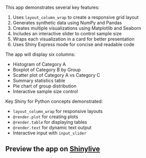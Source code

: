 This app demonstrates several key features:

1. Uses `layout_column_wrap` to create a responsive grid layout
2. Generates synthetic data using NumPy and Pandas
3. Creates multiple visualizations using Matplotlib and Seaborn
4. Includes an interactive slider to control sample size
5. Wraps each visualization in a card for better presentation
6. Uses Shiny Express mode for concise and readable code

The app will display six columns:
- Histogram of Category A
- Boxplot of Category B by Group
- Scatter plot of Category A vs Category C
- Summary statistics table
- Pie chart of group distribution
- Interactive sample size control

Key Shiny for Python concepts demonstrated:
- `layout_column_wrap` for responsive layouts
- `@render.plot` for creating plots
- `@render.table` for displaying tables
- `@render.text` for dynamic text output
- Interactive input with `input_slider`
## Preview the app on [Shinylive](https://shinylive.io/py/app/#h=0&code=NobwRAdghgtgpmAXAAjFADugdOgnmAGlQGMB7CAFzkqVQEsZ1SAnC5CAV0d2SgGd26ADoQGTVsnRQIAE368B6GSLEs2MKBXQAbUhW10ARjlw69CydoorGa5HzhRDLCBb4Q+IkQDNmpGPYAFnQQPKoSzI7EFHQAbnA+fgF8waFYcAAe6JF8AuFsIegcFEQcdESRsnDMXhAAxMgA4tTVmnD2uJSBcDHEyHIUUCIQ2MzSMv5YDnAyABQALABMAJQiA1DIALySMlgAIppQAGJj8LMgIshXyADkAMJtAOYsPACCNygjWGOykxAsGm0swArAAGIgARnByChoOWBEu13uTxeyAAQh9BN9xn8AVAgQA2aEQ4GQ0FwhGuJEPKjPZg8O6Yr4-CYwLD-ZiAhbQ0kw8nwxFXG6NPwcdBM0Y4tnEQKkOjEOCzYA3AAaNyINwAmurbgAtG4AXTJcJEAF9VhARA1XphkABVACSvFkyAAMlBcKRiiIyjgoI84AB9UjoCh8WYxfRwTZCMDuz3FZB3UjaLiuADqY3QyD2cBgpFjRG8dG02ic2mjABVmBw4BarfaHMgywmKIGyKmYBBAwB3LPICikZDESJtXjIHJMDxxdqPZh0ZQQHt0CiBZC+ltetsdtO9rOzZcyVebCEAegAzMtEILkA0jnRmHw2DuuygABJ0J+kOewG-L1frnQWDEFAzBzFeN7XIBwGgTIgbdFAMjVLMsYfl+P4wLGFpQVBkHXAAApUSHMDgujWFSOH9HA3jIME6GnIGZgULMEEUZR1w6BQWDFo8HCRLMPF8HQABe0azAAHEQBLLNh7FQe4fBYHRWhkbM6ybOsRAZJsyK0qi7xEAA1khmzVrWslyVcnFYJGFazDceyfhQ86GMUdDkMgpA0TScB0m8NwWZZkQUHxrjWY8xDeCxtRQQ0ADKcBkC6L4QCgaKkFkZF-iua6+iBYEsdebFQXlsHwY4xEoWA6WZXoWF4VcDXIIR1DEaRdXFdcSE0c4tXMaxlkcVY3F0Lx-GCSJYmScg0mBXJClYL1TFqYcGmHFpOkil64pELgOk+X56IBU1UHWbZiq6b5qJosghg8FtYrHZ1lHBaFlhcRFUX1mxDSVsEYHDimaYoHFIEUFQzDIAACllbH-rlQH5eBRVyaVYHlYhyGxqDmgQ9DWVgHN1xNS1VQkUxTXdfYYMQ4xqkDYN70jWNioTaJmwSVJMkndcC18DT1TLepmnINpl2HQZyB7eLqKMkQgS1ptorikTlFnSudky-SyCvMgsQCAdstPYzE49G94WRdFlo-cgRxeqwa4pSDXAaNrcWDDET7yp4cM5dBSOFU1aNwQhlXYy7oE8O7mhOd79XPcgJNEdUNnlgkCdU3wEf0oGT6aOGDODa9zCuOsWBzttd32Q9KtYP6jznDzlFa-5KDKvA0g6jcT4yIalIm1BLdHW3NwdxAXc933Tc4UPjIj2PE8UL3BrT+aMXXHedDeABTvQ3Q7R3IEoHkVB8P+7BgcJ8HGNh2ANc5k5LlueQ8dyUnrUpxTGfUZI+-tkfrBL4m2sjxPirNRpCXZpzGa3ME5QXWMqGuhosCxHxLWdsXpKAF3asxQyIQZA6XQPvHUUBighmiDpAApBCLAEJvCUMocbRm6soz2Uck+J+MQPJeSaMrPgTCi5mxLkzT6VsbzxToBkHeQNXzIAdJQVo0QZxyJGN6X2AFg5APYtfUOWMwDyIhlAJR8QkzkGcimV+2igKFGKLnAwt8+CwB0EGSBCRCCJzAHFJxFZkBxUmoWZAMAQgnmhBobSsIiCoNTNGMEqtE4J1Jm1KgUjKY-0cYwCsgYQjeFIFowa6TnFbH6IcKY3jFQQE2DYriBTMmuJYnEqCxdXDeFjHcPilQ2A1PaK4lAIAKwQFmF05YppYxgFNEQcA0B4C0DAJEAAjmUSI8AsE2Ske4sASUqA0BQGAEQGgVJ6AMIYYYXA8AiCkLIfg69BpjINEAA)
